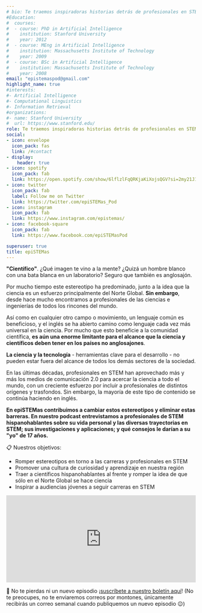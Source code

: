 ```yaml
---
# bio: Te traemos inspiradoras historias detrás de profesionales en STEM y rompemos estereotipos de la ciencia en español
#Education:
#  courses:
#  - course: PhD in Artificial Intelligence
#    institution: Stanford University
#    year: 2012
#  - course: MEng in Artificial Intelligence
#    institution: Massachusetts Institute of Technology
#    year: 2009
#  - course: BSc in Artificial Intelligence
#    institution: Massachusetts Institute of Technology
#    year: 2008
email: "epistemaspod@gmail.com"
highlight_name: true
#interests:
#- Artificial Intelligence
#- Computational Linguistics
#- Information Retrieval
#organizations:
#- name: Stanford University
#  url: https://www.stanford.edu/
role: Te traemos inspiradoras historias detrás de profesionales en STEM y rompemos estereotipos de la ciencia en español
social:
- icon: envelope
  icon_pack: fas
  link: /#contact
- display:
    header: true
- icon: spotify
  icon_pack: fab
  link: https://open.spotify.com/show/6lflzlFqQRKjaKiXojsQGV?si=2my21J1LTYCQiKxblOdgcg
- icon: twitter
  icon_pack: fab
  label: Follow me on Twitter
  link: https://twitter.com/epiSTEMas_Pod
- icon: instagram
  icon_pack: fab
  link: https://www.instagram.com/epistemas/
- icon: facebook-square
  icon_pack: fab
  link: https://www.facebook.com/epiSTEMasPod

superuser: true
title: epiSTEMas
---
```


**"Científico"**. ¿Qué imagen te vino a la mente? ¿Quizá un hombre blanco con una bata blanca en un laboratorio? Seguro que también es anglosajón.

Por mucho tiempo este estereotipo ha predominado, junto a la idea que la ciencia es un esfuerzo principalmente del Norte Global. **Sin embargo**, desde hace mucho encontramos a profesionales de las ciencias e ingenierías de todos los rincones del mundo. 

Así como en cualquier otro campo o movimiento, un lenguaje común es beneficioso, y el inglés se ha abierto camino como lenguaje cada vez más universal en la ciencia. Por mucho que esto beneficie a la comunidad científica, **es aún una enorme limitante para el alcance que la ciencia y científicos deben tener en los países no anglosajones**.

**La ciencia y la tecnología** - herramientas clave para el desarrollo - no pueden estar fuera del alcance de todos los demás sectores de la sociedad.

En las últimas décadas, profesionales en STEM han aprovechado más y más los medios de comunicación 2.0 para acercar la ciencia a todo el mundo, con un creciente esfuerzo por incluir a profesionales de distintos orígenes y trasfondos. Sin embargo, la mayoría de este tipo de contenido se continúa haciendo en inglés.

**En epiSTEMas contribuimos a cambiar estos estereotipos y eliminar estas barreras. En nuestro podcast entrevistamos a profesionales de STEM hispanohablantes sobre su vida personal y las diversas trayectorias en STEM; sus investigaciones y aplicaciones; y qué consejos le darían a su "yo" de 17 años.**

:clipboard: Nuestros objetivos:
- Romper estereotipos en torno a las carreras y profesionales en STEM
- Promover una cultura de curiosidad y aprendizaje en nuestra región
- Traer a científicos hispanohablantes al frente y romper la idea de que sólo en el Norte Global se hace ciencia
- Inspirar a audiencias jóvenes a seguir carreras en  STEM 



<iframe src="https://open.spotify.com/embed-podcast/episode/30VFz9wUtAY5ohwJZoFge4" width="100%" height="232" frameborder="0" allowtransparency="true" allow="encrypted-media"></iframe>


:love_letter: No te pierdas ni un nuevo episodio ¡[suscríbete a nuestro boletín aquí](http://eepurl.com/hyEnr1)! (No te preocupes, no te enviaremos correos por montones, únicamente recibirás un correo semanal cuando publiquemos un nuevo episodio :wink:)